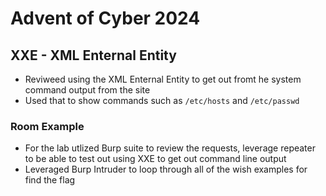 # Advent of Cyber 2024

## XXE - XML Enternal Entity

- Reviweed using the XML Enternal Entity to get out fromt he system command output from the site
- Used that to show commands such as `/etc/hosts` and `/etc/passwd`  

### Room Example
- For the lab utlized Burp suite to review the requests, leverage repeater to be able to test out using XXE to get out command line output
- Leveraged Burp Intruder to loop through all of the wish examples for find the flag
